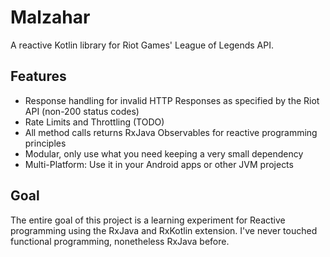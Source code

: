 # Malzahar
A reactive Kotlin library for Riot Games' League of Legends API.

## Features
* Response handling for invalid HTTP Responses as specified by the Riot API (non-200 status codes)
* Rate Limits and Throttling (TODO)
* All method calls returns RxJava Observables for reactive programming principles
* Modular, only use what you need keeping a very small dependency
* Multi-Platform: Use it in your Android apps or other JVM projects

## Goal
The entire goal of this project is a learning experiment for Reactive
programming using the RxJava and RxKotlin extension. I've never touched functional
programming, nonetheless RxJava before.